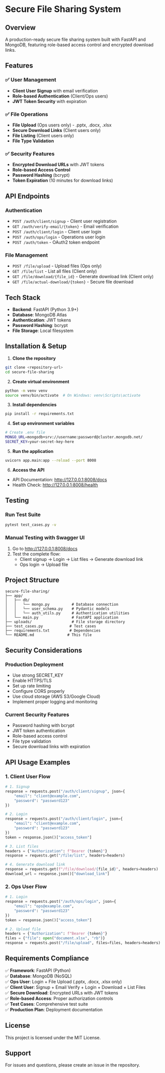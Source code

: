 # Secure File Sharing System

## Overview
A production-ready secure file sharing system built with FastAPI and MongoDB, featuring role-based access control and encrypted download links.

## Features

### ✅ User Management
- **Client User Signup** with email verification
- **Role-based Authentication** (Client/Ops users)
- **JWT Token Security** with expiration

### ✅ File Operations
- **File Upload** (Ops users only) - .pptx, .docx, .xlsx
- **Secure Download Links** (Client users only)
- **File Listing** (Client users only)
- **File Type Validation**

### ✅ Security Features
- **Encrypted Download URLs** with JWT tokens
- **Role-based Access Control**
- **Password Hashing** (bcrypt)
- **Token Expiration** (10 minutes for download links)

## API Endpoints

### Authentication
- `POST /auth/client/signup` - Client user registration
- `GET /auth/verify-email/{token}` - Email verification
- `POST /auth/client/login` - Client user login
- `POST /auth/ops/login` - Operations user login
- `POST /auth/token` - OAuth2 token endpoint

### File Management
- `POST /file/upload` - Upload files (Ops only)
- `GET /file/list` - List all files (Client only)
- `GET /file/download/{file_id}` - Generate download link (Client only)
- `GET /file/actual-download/{token}` - Secure file download

## Tech Stack
- **Backend**: FastAPI (Python 3.9+)
- **Database**: MongoDB Atlas
- **Authentication**: JWT tokens
- **Password Hashing**: bcrypt
- **File Storage**: Local filesystem

## Installation & Setup

1. **Clone the repository**
```bash
git clone <repository-url>
cd secure-file-sharing
```

2. **Create virtual environment**
```bash
python -m venv venv
source venv/bin/activate  # On Windows: venv\Scripts\activate
```

3. **Install dependencies**
```bash
pip install -r requirements.txt
```

4. **Set up environment variables**
```bash
# Create .env file
MONGO_URL=mongodb+srv://username:password@cluster.mongodb.net/
SECRET_KEY=your-secret-key-here
```

5. **Run the application**
```bash
uvicorn app.main:app --reload --port 8008
```

6. **Access the API**
- API Documentation: http://127.0.0.1:8008/docs
- Health Check: http://127.0.0.1:8008/health

## Testing

### Run Test Suite
```bash
pytest test_cases.py -v
```

### Manual Testing with Swagger UI
1. Go to http://127.0.0.1:8008/docs
2. Test the complete flow:
   - Client signup → Login → List files → Generate download link
   - Ops login → Upload file

## Project Structure
```
secure-file-sharing/
├── app/
│   ├── db/
│   │   └── mongo.py          # Database connection
│   │   └── user_schema.py    # Pydantic models
│   │   └── auth_utils.py     # Authentication utilities
│   └── main.py               # FastAPI application
├── uploads/                  # File storage directory
├── test_cases.py            # Test cases
├── requirements.txt         # Dependencies
└── README.md               # This file
```

## Security Considerations

### Production Deployment
- Use strong SECRET_KEY
- Enable HTTPS/TLS
- Set up rate limiting
- Configure CORS properly
- Use cloud storage (AWS S3/Google Cloud)
- Implement proper logging and monitoring

### Current Security Features
- Password hashing with bcrypt
- JWT token authentication
- Role-based access control
- File type validation
- Secure download links with expiration

## API Usage Examples

### 1. Client User Flow
```python
# 1. Signup
response = requests.post("/auth/client/signup", json={
    "email": "client@example.com",
    "password": "password123"
})

# 2. Login
response = requests.post("/auth/client/login", json={
    "email": "client@example.com", 
    "password": "password123"
})
token = response.json()["access_token"]

# 3. List files
headers = {"Authorization": f"Bearer {token}"}
response = requests.get("/file/list", headers=headers)

# 4. Generate download link
response = requests.get(f"/file/download/{file_id}", headers=headers)
download_url = response.json()["download_link"]
```

### 2. Ops User Flow
```python
# 1. Login
response = requests.post("/auth/ops/login", json={
    "email": "ops@example.com",
    "password": "password123"
})
token = response.json()["access_token"]

# 2. Upload file
headers = {"Authorization": f"Bearer {token}"}
files = {"file": open("document.xlsx", "rb")}
response = requests.post("/file/upload", files=files, headers=headers)
```

## Requirements Compliance

✅ **Framework**: FastAPI (Python)  
✅ **Database**: MongoDB (NoSQL)  
✅ **Ops User**: Login + File Upload (.pptx, .docx, .xlsx only)  
✅ **Client User**: Signup + Email Verify + Login + Download + List Files  
✅ **Secure Download**: Encrypted URLs with JWT tokens  
✅ **Role-based Access**: Proper authorization controls  
✅ **Test Cases**: Comprehensive test suite  
✅ **Production Plan**: Deployment documentation  

## License
This project is licensed under the MIT License.

## Support
For issues and questions, please create an issue in the repository. 